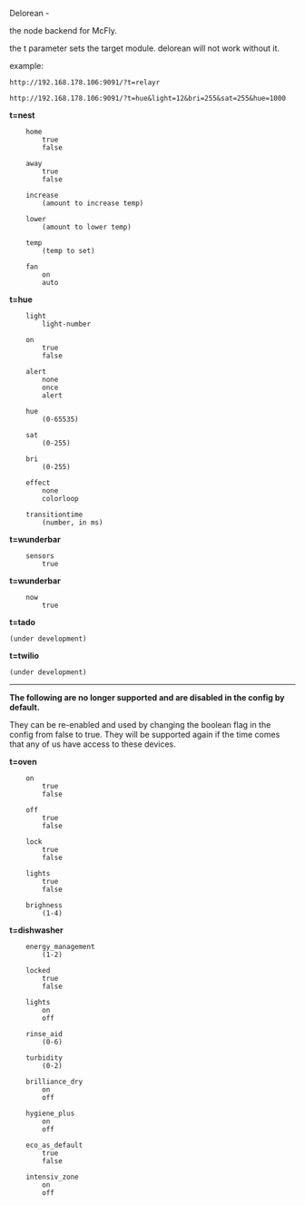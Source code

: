 Delorean - 

the node backend for McFly.



the t parameter sets the target module. delorean will not work without it.

example:

    http://192.168.178.106:9091/?t=relayr

    http://192.168.178.106:9091/?t=hue&light=12&bri=255&sat=255&hue=1000


**t=nest**
```
    home
        true
        false

    away
        true
        false

    increase
        (amount to increase temp)

    lower
        (amount to lower temp)

    temp
        (temp to set)

    fan
        on
        auto
```


**t=hue**
```
    light
        light-number

    on
        true
        false

    alert
        none
        once
        alert

    hue
        (0-65535)

    sat
        (0-255)

    bri
        (0-255)

    effect
        none
        colorloop

    transitiontime
        (number, in ms)
```


**t=wunderbar**
```
    sensors
        true
```


**t=wunderbar**
```
    now
        true
```


**t=tado**
```
(under development)
```


**t=twilio**
```
(under development)
```



------------------------------------------------------------

**The following are no longer supported and are disabled in the config by default.**


They can be re-enabled and used by changing the boolean flag in the config from false to true.  They will be supported again if the time comes that any of us have access to these devices.



**t=oven**
```
    on
        true
        false

    off
        true       
        false

    lock
        true
        false

    lights
        true
        false

    brighness
        (1-4)
```


**t=dishwasher**
```
    energy_management 
        (1-2)

    locked    
        true
        false

    lights
        on
        off

    rinse_aid 
        (0-6)

    turbidity 
        (0-2)

    brilliance_dry
        on
        off

    hygiene_plus
        on
        off

    eco_as_default
        true
        false

    intensiv_zone
        on
        off
```



